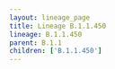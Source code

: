 ```yaml
---
layout: lineage_page
title: Lineage B.1.1.450
lineage: B.1.1.450
parent: B.1.1
children: ['B.1.1.450']
---
```

